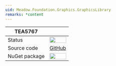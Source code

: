 ```yaml
---
uid: Meadow.Foundation.Graphics.GraphicsLibrary
remarks: *content
---
```


| TEA5767       |             |
|---------------|-------------|
| Status        | <img src="https://img.shields.io/badge/Working-brightgreen" style="width: auto; height: -webkit-fill-available;" /> |
| Source code   | [GitHub](https://github.com/WildernessLabs/Meadow.Foundation/tree/master/Source/Meadow.Foundation.Libraries_and_Frameworks/Displays.GraphicsLibrary) |
| NuGet package | <a href="https://www.nuget.org/packages/Meadow.Foundation.Graphics.GraphicsLibrary/" target="_blank"><img src="https://img.shields.io/nuget/v/Meadow.Foundation.Graphics.GraphicsLibrary.svg?label=Meadow.Foundation.Graphics.GraphicsLibrary" style="width: auto; height: -webkit-fill-available;" /></a> |
